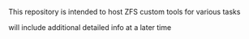 This repository is intended to host ZFS custom tools for various tasks 

will include additional detailed info at a later time

